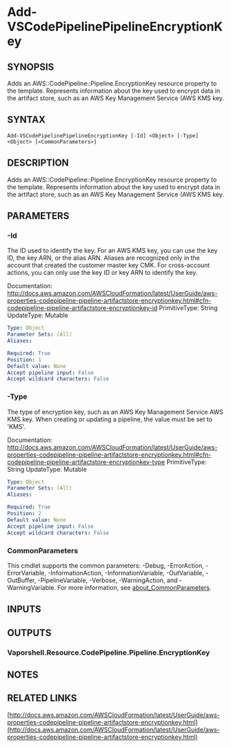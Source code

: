# Add-VSCodePipelinePipelineEncryptionKey

## SYNOPSIS
Adds an AWS::CodePipeline::Pipeline.EncryptionKey resource property to the template.
Represents information about the key used to encrypt data in the artifact store, such as an AWS Key Management Service (AWS KMS key.

## SYNTAX

```
Add-VSCodePipelinePipelineEncryptionKey [-Id] <Object> [-Type] <Object> [<CommonParameters>]
```

## DESCRIPTION
Adds an AWS::CodePipeline::Pipeline.EncryptionKey resource property to the template.
Represents information about the key used to encrypt data in the artifact store, such as an AWS Key Management Service (AWS KMS key.

## PARAMETERS

### -Id
The ID used to identify the key.
For an AWS KMS key, you can use the key ID, the key ARN, or the alias ARN.
Aliases are recognized only in the account that created the customer master key CMK.
For cross-account actions, you can only use the key ID or key ARN to identify the key.

Documentation: http://docs.aws.amazon.com/AWSCloudFormation/latest/UserGuide/aws-properties-codepipeline-pipeline-artifactstore-encryptionkey.html#cfn-codepipeline-pipeline-artifactstore-encryptionkey-id
PrimitiveType: String
UpdateType: Mutable

```yaml
Type: Object
Parameter Sets: (All)
Aliases:

Required: True
Position: 1
Default value: None
Accept pipeline input: False
Accept wildcard characters: False
```

### -Type
The type of encryption key, such as an AWS Key Management Service AWS KMS key.
When creating or updating a pipeline, the value must be set to 'KMS'.

Documentation: http://docs.aws.amazon.com/AWSCloudFormation/latest/UserGuide/aws-properties-codepipeline-pipeline-artifactstore-encryptionkey.html#cfn-codepipeline-pipeline-artifactstore-encryptionkey-type
PrimitiveType: String
UpdateType: Mutable

```yaml
Type: Object
Parameter Sets: (All)
Aliases:

Required: True
Position: 2
Default value: None
Accept pipeline input: False
Accept wildcard characters: False
```

### CommonParameters
This cmdlet supports the common parameters: -Debug, -ErrorAction, -ErrorVariable, -InformationAction, -InformationVariable, -OutVariable, -OutBuffer, -PipelineVariable, -Verbose, -WarningAction, and -WarningVariable. For more information, see [about_CommonParameters](http://go.microsoft.com/fwlink/?LinkID=113216).

## INPUTS

## OUTPUTS

### Vaporshell.Resource.CodePipeline.Pipeline.EncryptionKey
## NOTES

## RELATED LINKS

[http://docs.aws.amazon.com/AWSCloudFormation/latest/UserGuide/aws-properties-codepipeline-pipeline-artifactstore-encryptionkey.html](http://docs.aws.amazon.com/AWSCloudFormation/latest/UserGuide/aws-properties-codepipeline-pipeline-artifactstore-encryptionkey.html)

